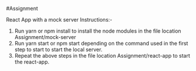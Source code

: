 #Assignment

React App with a mock server
Instructions:-

1. Run yarn or npm install to install the node modules in the file location Assignment/mock-server
2. Run yarn start or npm start depending on the command used in the first step to start to start the local server.
3. Repeat the above steps in the file location Assignment/react-app to start the react-app.
